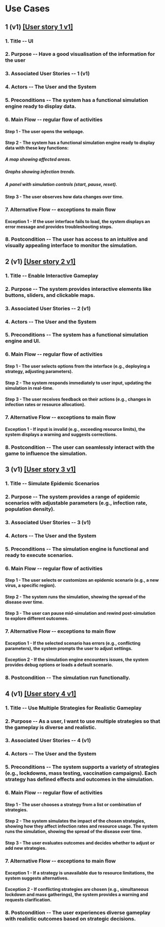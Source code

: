 # Use Cases

## 1 (v1) [[User story 1 v1]](user_stories.md)

### 1. Title -- UI

### 2. Purpose -- Have a good visualisation of the information for the user

### 3. Associated User Stories -- 1 (v1)

### 4. Actors -- The User and the System

### 5. Preconditions -- The system has a functional simulation engine ready to display data. 

### 6. Main Flow -- regular flow of activities

#### Step 1 - The user opens the webpage.

#### Step 2 - The system has a functional simulation engine ready to display data with these key functions: 

##### A map showing affected areas. 

##### Graphs showing infection trends. 

##### A panel with simulation controls (start, pause, reset). 

#### Step 3 - The user observes how data changes over time. 

### 7. Alternative Flow -- exceptions to main flow

#### Exception 1 - If the user interface fails to load, the system displays an error message and provides troubleshooting steps. 

### 8. Postcondition -- The user has access to an intuitive and visually appealing interface to monitor the simulation. 



## 2 (v1) [[User story 2 v1]](user_stories.md)

### 1. Title -- Enable Interactive Gameplay 

### 2. Purpose -- The system provides interactive elements like buttons, sliders, and clickable maps. 

### 3. Associated User Stories -- 2 (v1)

### 4. Actors -- The User and the System

### 5. Preconditions -- The system has a functional simulation engine and UI. 

### 6. Main Flow -- regular flow of activities

#### Step 1 - The user selects options from the interface (e.g., deploying a strategy, adjusting parameters). 

#### Step 2 - The system responds immediately to user input, updating the simulation in real-time.  

#### Step 3 - The user receives feedback on their actions (e.g., changes in infection rates or resource allocation). 

### 7. Alternative Flow -- exceptions to main flow

#### Exception 1 - If input is invalid (e.g., exceeding resource limits), the system displays a warning and suggests corrections. 

### 8. Postcondition -- The user can seamlessly interact with the game to influence the simulation. 



## 3 (v1) [[User story 3 v1]](user_stories.md)

### 1. Title -- Simulate Epidemic Scenarios 

### 2. Purpose -- The system provides a range of epidemic scenarios with adjustable parameters (e.g., infection rate, population density). 

### 3. Associated User Stories -- 3 (v1)

### 4. Actors -- The User and the System

### 5. Preconditions -- The simulation engine is functional and ready to execute scenarios. 

### 6. Main Flow -- regular flow of activities

#### Step 1 - The user selects or customizes an epidemic scenario (e.g., a new virus, a specific region). 

#### Step 2 - The system runs the simulation, showing the spread of the disease over time. 

#### Step 3 - The user can pause mid-simulation and rewind post-simulation to explore different outcomes. 

### 7. Alternative Flow -- exceptions to main flow

#### Exception 1 - If the selected scenario has errors (e.g., conflicting parameters), the system prompts the user to adjust settings.

#### Exception 2 - If the simulation engine encounters issues, the system provides debug options or loads a default scenario. 

### 8. Postcondition -- The simulation run functionally.



## 4 (v1) [[User story 4 v1]](user_stories.md)

### 1. Title -- Use Multiple Strategies for Realistic Gameplay

### 2. Purpose -- As a user, I want to use multiple strategies so that the gameplay is diverse and realistic. 

### 3. Associated User Stories -- 4 (v1)

### 4. Actors -- The User and the System

### 5. Preconditions -- The system supports a variety of strategies (e.g., lockdowns, mass testing, vaccination campaigns). Each strategy has defined effects and outcomes in the simulation. 

### 6. Main Flow -- regular flow of activities

#### Step 1 - The user chooses a strategy from a list or combination of strategies. 

#### Step 2 - The system simulates the impact of the chosen strategies, showing how they affect infection rates and resource usage. The system runs the simulation, showing the spread of the disease over time. 

#### Step 3 - The user evaluates outcomes and decides whether to adjust or add new strategies. 

### 7. Alternative Flow -- exceptions to main flow

#### Exception 1 - If a strategy is unavailable due to resource limitations, the system suggests alternatives. 

#### Exception 2 - If conflicting strategies are chosen (e.g., simultaneous lockdown and mass gatherings), the system provides a warning and requests clarification. 

### 8. Postcondition -- The user experiences diverse gameplay with realistic outcomes based on strategic decisions. 
